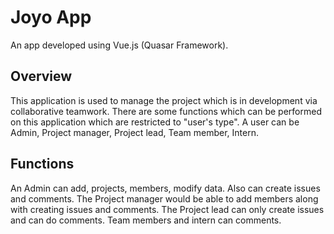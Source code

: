 # Joyo App

An app developed using Vue.js (Quasar Framework).


## Overview

This application is used to manage the project which is in development via  collaborative teamwork. There are some functions which can be performed on this application which are restricted to "user's type".
A user can be Admin, Project manager, Project lead, Team member, Intern.

## Functions
An Admin can add, projects, members, modify data. Also can create issues and comments. 
The Project manager would be able to add members along with creating issues and comments.
The Project lead can only create issues and can do comments.
Team members and intern can comments. 

